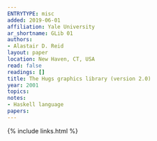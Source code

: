 ```yaml
---
ENTRYTYPE: misc
added: 2019-06-01
affiliation: Yale University
ar_shortname: GLib 01
authors:
- Alastair D. Reid
layout: paper
location: New Haven, CT, USA
read: false
readings: []
title: The Hugs graphics library (version 2.0)
year: 2001
topics:
notes:
- Haskell language
papers:
---
```


{% include links.html %}
